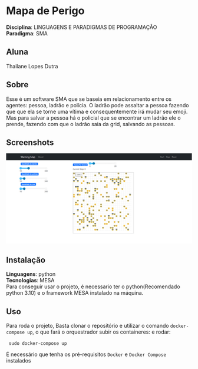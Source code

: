 # Mapa de Perigo

**Disciplina**: LINGUAGENS E PARADIGMAS DE PROGRAMAÇÃO <br>
**Paradigma**: SMA<br>

## Aluna

Thailane Lopes Dutra


## Sobre

Esse é um software SMA que se baseia em relacionamento entre os agentes: pessoa, ladrão e polícia. O ladrão pode assaltar a pessoa fazendo que que ela se torne uma vítima e consequentemente irá mudar seu emoji. Mas para salvar a pessoa há o policial que se encontrar um ladrão ele o prende, fazendo com que o ladrão saia da grid, salvando as pessoas.

## Screenshots

![interface](src/assets/interface.png)

## Instalação

**Linguagens**: python<br>
**Tecnologias**: MESA<br>
Para conseguir usar o projeto, é necessario ter o python(Recomendado python 3.10) e o framework MESA instalado na máquina.

## Uso

Para roda o projeto, Basta clonar o repositório e utilizar o comando `docker-compose up`, o que fará o orquestrador subir os containeres:
</code></pre>
e rodar:
<pre><code> sudo docker-compose up
</code></pre>

É necessário que tenha os pré-requisitos `Docker` e `Docker Compose` instalados
